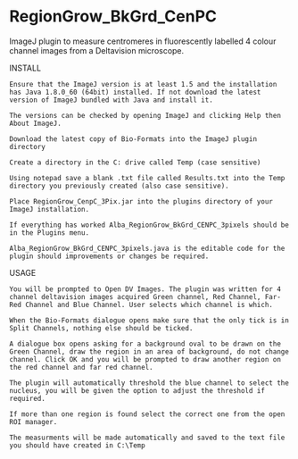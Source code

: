 # RegionGrow_BkGrd_CenPC
ImageJ plugin to measure centromeres in fluorescently labelled 4 colour channel images from a Deltavision microscope.

INSTALL

    Ensure that the ImageJ version is at least 1.5 and the installation has Java 1.8.0_60 (64bit) installed. If not download the latest version of ImageJ bundled with Java and install it.

    The versions can be checked by opening ImageJ and clicking Help then About ImageJ.

    Download the latest copy of Bio-Formats into the ImageJ plugin directory

    Create a directory in the C: drive called Temp (case sensitive)

    Using notepad save a blank .txt file called Results.txt into the Temp directory you previously created (also case sensitive).

    Place RegionGrow_CenpC_3Pix.jar into the plugins directory of your ImageJ installation.

    If everything has worked Alba_RegionGrow_BkGrd_CENPC_3pixels should be in the Plugins menu.

    Alba_RegionGrow_BkGrd_CENPC_3pixels.java is the editable code for the plugin should improvements or changes be required.

USAGE

    You will be prompted to Open DV Images. The plugin was written for 4 channel deltavision images acquired Green channel, Red Channel, Far-Red Channel and Blue Channel. User selects which channel is which.

    When the Bio-Formats dialogue opens make sure that the only tick is in Split Channels, nothing else should be ticked.

    A dialogue box opens asking for a background oval to be drawn on the Green Channel, draw the region in an area of background, do not change channel. Click OK and you will be prompted to draw another region on the red channel and far red channel.

    The plugin will automatically threshold the blue channel to select the nucleus, you will be given the option to adjust the threshold if required.

    If more than one region is found select the correct one from the open ROI manager.

    The measurments will be made automatically and saved to the text file you should have created in C:\Temp
